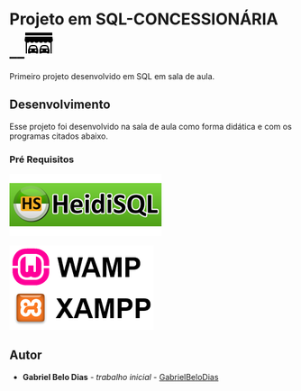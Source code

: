 # Projeto em SQL-CONCESSIONÁRIA  __![ICONE](https://github.com/Gabriel1696/projetoSQL/blob/master/icons8-edif%C3%ADcio-da-concession%C3%A1ria-de-autom%C3%B3veis-50.png)
Primeiro projeto desenvolvido em SQL em sala de aula.


## Desenvolvimento

Esse projeto foi desenvolvido na sala de aula como forma didática e com os programas citados abaixo.

### Pré Requisitos


![heidiSQL](https://github.com/Gabriel1696/projetoSQL/blob/master/687474703a2f2f7777772e736f6c6f636172742e636f6d2e62722f77702d636f6e74656e742f75706c6f6164732f323032302f30332f68656964696e6f766f2e706e67.png)

![wampexampp](https://github.com/Gabriel1696/projetoSQL/blob/master/wamp-xampp.png)

## Autor

* **Gabriel Belo Dias** - *trabalho inicial* - [GabrielBeloDias](https://github.com/Gabriel1696)




